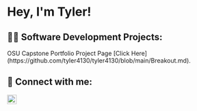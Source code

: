 <h1>Hey, I'm Tyler! </h1>

<h2>👨‍💻 Software Development Projects:</h2>
OSU Capstone Portfolio Project Page [Click Here](https://github.com/tyler4130/tyler4130/blob/main/Breakout.md).

<h2> 🤳 Connect with me:</h2>

[<img align="left" alt="JohnKinkade | LinkedIn" width="22px" src="https://cdn.jsdelivr.net/npm/simple-icons@v3/icons/linkedin.svg" />][linkedin]

[linkedin]: https://www.linkedin.com/in/johnkinkade/


